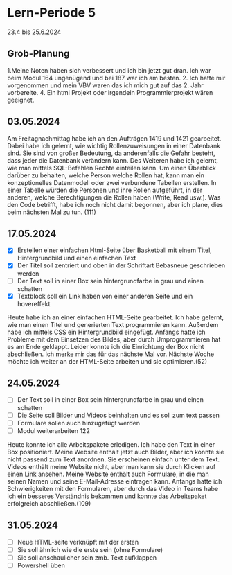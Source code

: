 # Lern-Periode 5

23.4 bis 25.6.2024

## Grob-Planung

1.Meine Noten haben sich verbessert und ich bin jetzt gut dran. Ich war beim Modul 164 ungenügend und bei 187 war ich am besten. 
2. Ich hatte mir vorgenommen und mein VBV waren das ich mich gut auf das 2. Jahr vorbereite.
4. Ein html Projekt oder irgendein Programmierprojekt wären geeignet.

## 03.05.2024

Am Freitagnachmittag habe ich an den Aufträgen 1419 und 1421 gearbeitet. Dabei habe ich gelernt, wie wichtig Rollenzuweisungen in einer Datenbank sind. Sie sind von großer Bedeutung, da anderenfalls die Gefahr besteht, dass jeder die Datenbank verändern kann. Des Weiteren habe ich gelernt, wie man mittels SQL-Befehlen Rechte einteilen kann. Um einen Überblick darüber zu behalten, welche Person welche Rollen hat, kann man ein konzeptionelles Datenmodell oder zwei verbundene Tabellen erstellen. In einer Tabelle würden die Personen und ihre Rollen aufgeführt, in der anderen, welche Berechtigungen die Rollen haben (Write, Read usw.). Was den Code betrifft, habe ich noch nicht damit begonnen, aber ich plane, dies beim nächsten Mal zu tun. (111)

 

## 17.05.2024

- [x] Erstellen einer einfachen Html-Seite über Basketball mit einem Titel, Hintergrundbild und einen einfachen Text
- [x] Der Titel soll zentriert und oben in der Schriftart Bebasneue geschrieben werden
- [ ] Der Text soll in einer Box sein hintergrundfarbe in grau und einen schatten
- [x] Textblock soll ein Link haben von einer anderen Seite und ein hovereffekt

Heute habe ich an einer einfachen HTML-Seite gearbeitet. Ich habe gelernt, wie man einen Titel und generierten Text programmieren kann. Außerdem habe ich mittels CSS ein Hintergrundbild eingefügt. Anfangs hatte ich Probleme mit dem Einsetzen des Bildes, aber durch Umprogrammieren hat es am Ende geklappt. Leider konnte ich die Einrichtung der Box nicht abschließen. Ich merke mir das für das nächste Mal vor. Nächste Woche möchte ich weiter an der HTML-Seite arbeiten und sie optimieren.(52)

## 24.05.2024

- [ ] Der Text soll in einer Box sein hintergrundfarbe in grau und einen schatten
- [ ] Die Seite soll Bilder und Videos beinhalten und es soll zum text passen
- [ ] Formulare sollen auch hinzugefügt werden
- [ ] Modul weiterarbeiten 122

Heute konnte ich alle Arbeitspakete erledigen. Ich habe den Text in einer Box positioniert. Meine Website enthält jetzt auch Bilder, aber ich konnte sie nicht passend zum Text anordnen. Sie erscheinen einfach unter dem Text. Videos enthält meine Website nicht, aber man kann sie durch Klicken auf einen Link ansehen. Meine Website enthält auch Formulare, in die man seinen Namen und seine E-Mail-Adresse eintragen kann. Anfangs hatte ich Schwierigkeiten mit den Formularen, aber durch das Video in Teams habe ich ein besseres Verständnis bekommen und konnte das Arbeitspaket erfolgreich abschließen.(109)

## 31.05.2024

- [ ] Neue HTML-seite verknüpft mit der ersten
- [ ] Sie soll ähnlich wie die erste sein (ohne Formulare)
- [ ] Sie soll anschaulicher sein  zmb. Text aufklappen
- [ ] Powershell üben
